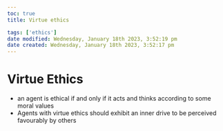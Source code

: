```yaml
---
toc: true
title: Virtue ethics

tags: ['ethics']
date modified: Wednesday, January 18th 2023, 3:52:19 pm
date created: Wednesday, January 18th 2023, 3:52:17 pm
---
```


# Virtue Ethics


- an agent is ethical if and only if it acts and thinks according to some moral values
- Agents with virtue ethics should exhibit an inner drive to be perceived favourably by others



